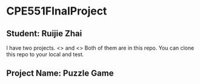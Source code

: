 # CPE551FInalProject
## Student: Ruijie Zhai
I have two projects. <<Stevens Puzzle>> and <<Translator>>
Both of them are in this repo. You can clone this repo to your local and test.

## Project Name: Puzzle Game

